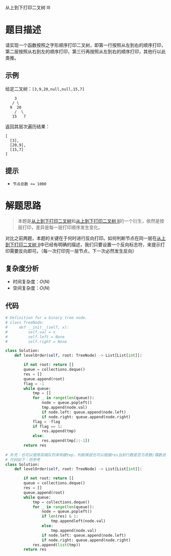 从上到下打印二叉树 III

# 题目描述

请实现一个函数按照之字形顺序打印二叉树，即第一行按照从左到右的顺序打印，第二层按照从右到左的顺序打印，第三行再按照从左到右的顺序打印，其他行以此类推。

## 示例

给定二叉树：`[3,9,20,null,null,15,7]`

```
    3
   / \
  9  20
    /  \
   15   7
```

返回其层次遍历结果：

```
[
  [3],
  [20,9],
  [15,7]
]
```

## 提示

- `节点总数 <= 1000`

# 解题思路

> 本题是[从上到下打印二叉树](https://github.com/TrippleKing/LeetCode_Python3/blob/master/剑指offer系列/面试题32-I.从上到下打印二叉树.md)和[从上到下打印二叉树 II](https://github.com/TrippleKing/LeetCode_Python3/blob/master/剑指offer系列/面试题32-II.从上到下打印二叉树II.md)的一个衍生，依然是按层打印，差异是每一层打印顺序发生变化。

对比之前两题，本题的关键在于何时进行反向打印。如何判断节点在同一层在[从上到下打印二叉树 II](https://github.com/TrippleKing/LeetCode_Python3/blob/master/剑指offer系列/面试题32-II.从上到下打印二叉树II.md)中已经有明确的描述，我们只要设置一个反向标志符，来提示打印需要反向即可。（每一次打印完一层节点，下一次必然发生反向）

## 复杂度分析

- 时间复杂度：$O(N)$
- 空间复杂度：$O(N)$

## 代码

```python
# Definition for a binary tree node.
# class TreeNode:
#     def __init__(self, x):
#         self.val = x
#         self.left = None
#         self.right = None

class Solution:
    def levelOrder(self, root: TreeNode) -> List[List[int]]:

        if not root: return []
        queue = collections.deque()
        res = []
        queue.append(root)
        flag = -1
        while queue:
            tmp = []
            for _ in range(len(queue)):
                node = queue.popleft()
                tmp.append(node.val)
                if node.left: queue.append(node.left)
                if node.right: queue.append(node.right)
            flag = -flag
            if flag == 1:
                res.append(tmp)
            else:
                res.append(tmp[::-1])
        return res
    
# 补充：也可以使用双端队列来构建tmp，判断换层也可以根据res当前行数是否为奇数/偶数进行判断
# 代码如下：供参考
class Solution:
    def levelOrder(self, root: TreeNode) -> List[List[int]]:

        if not root: return []
        queue = collections.deque()
        res = []
        queue.append(root)
        while queue:
            tmp = collections.deque()
            for _ in range(len(queue)):
                node = queue.popleft()
                if len(res) & 1:
                    tmp.appendleft(node.val)
                else:
                    tmp.append(node.val)        
                if node.left: queue.append(node.left)
                if node.right: queue.append(node.right)
            res.append(list(tmp))
        return res
```

